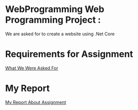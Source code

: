 # WebProgramming Web Programming Project :  
We are asked for to create a website using .Net Core

# Requirements for Assignment 
[What We Were Asked For](Documents/WebProgProje2023Guz.pdf) 

# My Report 
[My Report About Assignment](<Documents/Rapor Github.pdf>)
